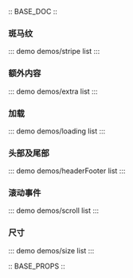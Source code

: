 :: BASE_DOC ::

### 斑马纹
::: demo demos/stripe list
:::

### 额外内容
::: demo demos/extra list
:::

### 加载
::: demo demos/loading list
:::

### 头部及尾部
::: demo demos/headerFooter list
:::

### 滚动事件
::: demo demos/scroll list
:::

### 尺寸
::: demo demos/size list
:::

:: BASE_PROPS ::
